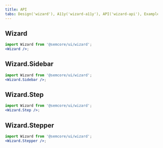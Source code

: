 ```yaml
---
title: API
tabs: Design('wizard'), A11y('wizard-a11y'), API('wizard-api'), Example('wizard-code'), Changelog('wizard-changelog')
---
```


## Wizard

```jsx
import Wizard from '@semcore/ui/wizard';
<Wizard />;
```

<TypesView type="WizardProps" :types={...types} />

## Wizard.Sidebar

```jsx
import Wizard from '@semcore/ui/wizard';
<Wizard.Sidebar />;
```

<TypesView type="WizardSidebarProps" :types={...types} />

## Wizard.Step

```jsx
import Wizard from '@semcore/ui/wizard';
<Wizard.Step />;
```

<TypesView type="WizardStepProps" :types={...types} />

## Wizard.Stepper

```jsx
import Wizard from '@semcore/ui/wizard';
<Wizard.Stepper />;
```

<TypesView type="WizardStepperProps" :types={...types} />

<script setup>import { data as types } from '@types.data.ts';</script>